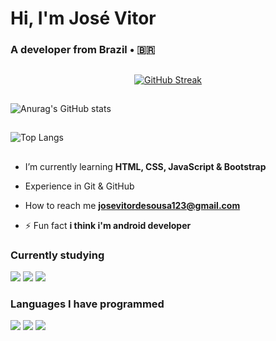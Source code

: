 <h1 align="flex-start">Hi, I'm José Vitor</h1>
<h3 align="flex-start">A developer from Brazil • 🇧🇷</h3>

##

<div align="center">
  
[![GitHub Streak](https://github-readme-streak-stats.herokuapp.com?user=josevitor555&theme=dark&locale=pt_BR&date_format=n%2Fj%5B%2FY%5D&card_width=900)](https://git.io/streak-stats)

</div>

##
![Anurag's GitHub stats](https://github-readme-stats.vercel.app/api?username=josevitor555&show_icons=true&theme=radical)
##
![Top Langs](https://github-readme-stats.vercel.app/api/top-langs/?username=josevitor555&hide_progress=true)
##

- I’m currently learning **HTML, CSS, JavaScript & Bootstrap**

- Experience in Git & GitHub

- How to reach me **josevitordesousa123@gmail.com**

- ⚡ Fun fact **i think i'm android developer**

### Currently studying
![](https://img.shields.io/badge/HTML-239120?style=for-the-badge&logo=html5&logoColor=white)
![](https://img.shields.io/badge/CSS-239120?&style=for-the-badge&logo=css3&logoColor=white)
![](https://img.shields.io/badge/JavaScript-F7DF1E?style=for-the-badge&logo=javascript&logoColor=black)
### Languages ​​I have programmed
![](https://img.shields.io/badge/Dart-0175C2?style=for-the-badge&logo=dart&logoColor=white)
![](https://img.shields.io/badge/Flutter-02569B?style=for-the-badge&logo=flutter&logoColor=white)
![](https://img.shields.io/badge/Python-14354C?style=for-the-badge&logo=python&logoColor=white)
